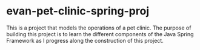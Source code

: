 # evan-pet-clinic-spring-proj
This is a project that models the operations of a pet clinic. The purpose of building this project is to learn the different components of the Java Spring Framework as I progress along the construction of this project.
